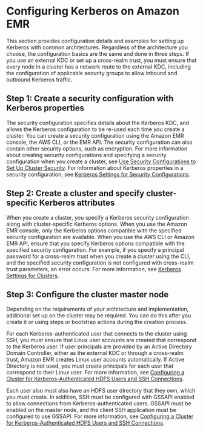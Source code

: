 # Configuring Kerberos on Amazon EMR<a name="emr-kerberos-configure"></a>

This section provides configuration details and examples for setting up Kerberos with common architectures\. Regardless of the architecture you choose, the configuration basics are the same and done in three steps\. If you use an external KDC or set up a cross\-realm trust, you must ensure that every node in a cluster has a network route to the external KDC, including the configuration of applicable security groups to allow inbound and outbound Kerberos traffic\.

## Step 1: Create a security configuration with Kerberos properties<a name="emr-kerberos-step1-summary"></a>

The security configuration specifies details about the Kerberos KDC, and allows the Kerberos configuration to be re\-used each time you create a cluster\. You can create a security configuration using the Amazon EMR console, the AWS CLI, or the EMR API\. The security configuration can also contain other security options, such as encryption\. For more information about creating security configurations and specifying a security configuration when you create a cluster, see [Use Security Configurations to Set Up Cluster Security](emr-security-configurations.md)\. For information about Kerberos properties in a security configuration, see [Kerberos Settings for Security Configurations](emr-kerberos-configure-settings.md#emr-kerberos-security-configuration)\.

## Step 2: Create a cluster and specify cluster\-specific Kerberos attributes<a name="emr-kerberos-step2-summary"></a>

When you create a cluster, you specify a Kerberos security configuration along with cluster\-specific Kerberos options\. When you use the Amazon EMR console, only the Kerberos options compatible with the specified security configuration are available\. When you use the AWS CLI or Amazon EMR API, ensure that you specify Kerberos options compatible with the specified security configuration\. For example, if you specify a principal password for a cross\-realm trust when you create a cluster using the CLI, and the specified security configuration is not configured with cross\-realm trust parameters, an error occurs\. For more information, see [Kerberos Settings for Clusters](emr-kerberos-configure-settings.md#emr-kerberos-cluster-configuration)\.

## Step 3: Configure the cluster master node<a name="emr-kerberos-step3-summary"></a>

Depending on the requirements of your architecture and implementation, additional set up on the cluster may be required\. You can do this after you create it or using steps or bootstrap actions during the creation process\.

For each Kerberos\-authenticated user that connects to the cluster using SSH, you must ensure that Linux user accounts are created that correspond to the Kerberos user\. If user principals are provided by an Active Directory Domain Controller, either as the external KDC or through a cross\-realm trust, Amazon EMR creates Linux user accounts automatically\. If Active Directory is not used, you must create principals for each user that correspond to their Linux user\. For more information, see [Configuring a Cluster for Kerberos\-Authenticated HDFS Users and SSH Connections](emr-kerberos-configuration-users.md)\.

Each user also must also have an HDFS user directory that they own, which you must create\. In addition, SSH must be configured with GSSAPI enabled to allow connections from Kerberos\-authenticated users\. GSSAPI must be enabled on the master node, and the client SSH application must be configured to use GSSAPI\. For more information, see [Configuring a Cluster for Kerberos\-Authenticated HDFS Users and SSH Connections](emr-kerberos-configuration-users.md)\.
